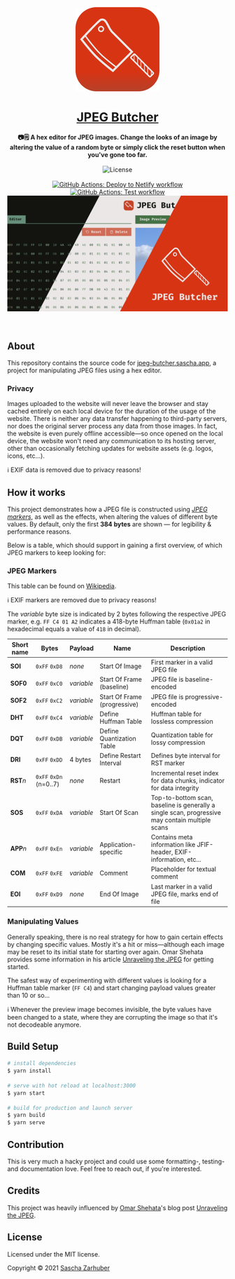 <div align="center">
  <img src="public/icons/icon-192.png" alt="The icon of JPEG Butcher" width="192px" />
  <br />
  <h1><a href="https://jpeg-butcher.sascha.app/" rel="noopener noreferrer">JPEG Butcher</a></h1>
  <strong>📷🗒️ A hex editor for JPEG images. Change the looks of an image by altering the value of a random byte or simply click the reset button when you've gone too far.</strong>
  <br />
  <br />
  <img alt="License" src="https://img.shields.io/github/license/saschazar21/jpeg-butcher" /> 
  <br />
  <br />
  <a href="https://github.com/saschazar21/jpeg-butcher/actions/workflows/deploy-to-netlify.yml"><img alt="GitHub Actions: Deploy to Netlify workflow" src="https://github.com/saschazar21/jpeg-butcher/actions/workflows/deploy-to-netlify.yml/badge.svg" /></a> <a href="https://github.com/saschazar21/jpeg-butcher/actions/workflows/build-and-test.yml"><img alt="GitHub Actions: Test workflow" src="https://github.com/saschazar21/jpeg-butcher/actions/workflows/build-and-test.yml/badge.svg" /></a><img alt="Image showing parts of the user interface, divided into three parts: the leftmost part showing the website's editor in dark mode, the center part in light mode, and the rightmost part is a red plane containing the website's logo and the title JPEG Butcher." src="public/card-image.png" width="768px" />
  <br />
  <br />
  <br />
</div>

## About

This repository contains the source code for [jpeg-butcher.sascha.app](https://jpeg-butcher.sascha.app), a project for manipulating JPEG files using a hex editor.

### Privacy

Images uploaded to the website will never leave the browser and stay cached entirely on each local device for the duration of the usage of the website. There is neither any data transfer happening to third-party servers, nor does the original server process any data from those images. In fact, the website is even purely offline accessible—so once opened on the local device, the website won't need any communication to its hosting server, other than occasionally fetching updates for website assets (e.g. logos, icons, etc...).

ℹ️ EXIF data is removed due to privacy reasons!

## How it works

This project demonstrates how a JPEG file is constructed using [_JPEG markers_](https://github.com/corkami/formats/blob/master/image/jpeg.md#diagrams), as well as the effects, when altering the values of different byte values. By default, only the first **384 bytes** are shown — for legibility & performance reasons.

Below is a table, which should support in gaining a first overview, of which JPEG markers to keep looking for:

### JPEG Markers

This table can be found on [Wikipedia](https://en.wikipedia.org/wiki/JPEG#Syntax_and_structure).

ℹ️ EXIF markers are removed due to privacy reasons!

The _variable_ byte size is indicated by 2 bytes following the respective JPEG marker, e.g. `FF C4 01 A2` indicates a 418-byte Huffman table (`0x01a2` in hexadecimal equals a value of `418` in decimal).

| Short name | Bytes                  | Payload    | Name                         | Description                                                                                     |
| ---------- | ---------------------- | ---------- | ---------------------------- | ----------------------------------------------------------------------------------------------- |
| **SOI**    | `0xFF` `0xD8`          | _none_     | Start Of Image               | First marker in a valid JPEG file                                                               |
| **SOF0**   | `0xFF` `0xC0`          | _variable_ | Start Of Frame (baseline)    | JPEG file is baseline-encoded                                                                   |
| **SOF2**   | `0xFF` `0xC2`          | _variable_ | Start Of Frame (progressive) | JPEG file is progressive-encoded                                                                |
| **DHT**    | `0xFF` `0xC4`          | _variable_ | Define Huffman Table         | Huffman table for lossless compression                                                          |
| **DQT**    | `0xFF` `0xDB`          | _variable_ | Define Quantization Table    | Quantization table for lossy compression                                                        |
| **DRI**    | `0xFF` `0xDD`          | 4 bytes    | Define Restart Interval      | Defines byte interval for RST marker                                                            |
| **RST**_n_ | `0xFF` `0xDn` (n=0..7) | _none_     | Restart                      | Incremental reset index for data chunks, indicator for data integrity                           |
| **SOS**    | `0xFF` `0xDA`          | _variable_ | Start Of Scan                | Top-to-bottom scan, baseline is generally a single scan, progressive may contain multiple scans |
| **APP**_n_ | `0xFF` `0xEn`          | _variable_ | Application-specific         | Contains meta information like JFIF-header, EXIF-information, etc...                            |
| **COM**    | `0xFF` `0xFE`          | _variable_ | Comment                      | Placeholder for textual comment                                                                 |
| **EOI**    | `0xFF` `0xD9`          | _none_     | End Of Image                 | Last marker in a valid JPEG file, marks end of file                                             |

### Manipulating Values

Generally speaking, there is no real strategy for how to gain certain effects by changing specific values. Mostly it's a hit or miss—although each image may be reset to its initial state for starting over again. Omar Shehata provides some information in his article [Unraveling the JPEG](https://parametric.press/issue-01/unraveling-the-jpeg/) for getting started.

The safest way of experimenting with different values is looking for a Huffman table marker (`FF C4`) and start changing payload values greater than 10 or so...

ℹ️ Whenever the preview image becomes invisible, the byte values have been changed to a state, where they are corrupting the image so that it's not decodeable anymore.

## Build Setup

```bash
# install dependencies
$ yarn install

# serve with hot reload at localhost:3000
$ yarn start

# build for production and launch server
$ yarn build
$ yarn serve
```

## Contribution

This is very much a hacky project and could use some formatting-, testing- and documentation love. Feel free to reach out, if you're interested.

## Credits

This project was heavily influenced by [Omar Shehata](https://omarshehata.me/)'s blog post [Unraveling the JPEG](https://parametric.press/issue-01/unraveling-the-jpeg/).

## License

Licensed under the MIT license.

Copyright ©️ 2021 [Sascha Zarhuber](https://sascha.work)
